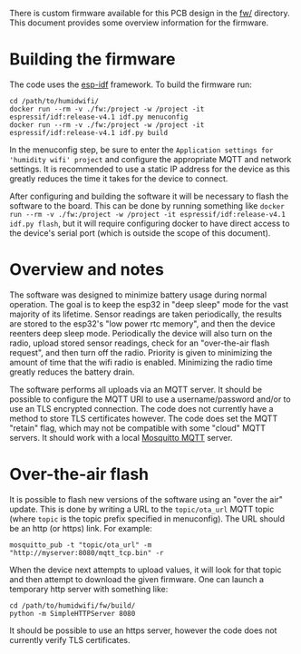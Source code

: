 There is custom firmware available for this PCB design in the
[fw/](../fw/) directory. This document provides some overview
information for the firmware.

Building the firmware
=====================

The code uses the
[esp-idf](https://docs.espressif.com/projects/esp-idf/en/latest/esp32/index.html)
framework. To build the firmware run:

```
cd /path/to/humidwifi/
docker run --rm -v ./fw:/project -w /project -it espressif/idf:release-v4.1 idf.py menuconfig
docker run --rm -v ./fw:/project -w /project -it espressif/idf:release-v4.1 idf.py build
```

In the menuconfig step, be sure to enter the `Application settings for
'humidity wifi' project` and configure the appropriate MQTT and
network settings. It is recommended to use a static IP address for the
device as this greatly reduces the time it takes for the device to
connect.

After configuring and building the software it will be necessary to
flash the software to the board. This can be done by running something
like `docker run --rm -v ./fw:/project -w /project -it
espressif/idf:release-v4.1 idf.py flash`, but it will require
configuring docker to have direct access to the device's serial port
(which is outside the scope of this document).

Overview and notes
==================

The software was designed to minimize battery usage during normal
operation. The goal is to keep the esp32 in "deep sleep" mode for the
vast majority of its lifetime. Sensor readings are taken periodically,
the results are stored to the esp32's "low power rtc memory", and then
the device reenters deep sleep mode. Periodically the device will also
turn on the radio, upload stored sensor readings, check for an
"over-the-air flash request", and then turn off the radio. Priority is
given to minimizing the amount of time that the wifi radio is enabled.
Minimizing the radio time greatly reduces the battery drain.

The software performs all uploads via an MQTT server. It should be
possible to configure the MQTT URI to use a username/password and/or
to use an TLS encrypted connection. The code does not currently have a
method to store TLS certificates however. The code does set the MQTT
"retain" flag, which may not be compatible with some "cloud" MQTT
servers. It should work with a local
[Mosquitto MQTT](https://mosquitto.org/) server.

Over-the-air flash
==================

It is possible to flash new versions of the software using an "over
the air" update. This is done by writing a URL to the `topic/ota_url`
MQTT topic (where `topic` is the topic prefix specified in
menuconfig). The URL should be an http (or https) link. For example:

```
mosquitto_pub -t "topic/ota_url" -m "http://myserver:8080/mqtt_tcp.bin" -r
```

When the device next attempts to upload values, it will look for that
topic and then attempt to download the given firmware. One can launch
a temporary http server with something like:

```
cd /path/to/humidwifi/fw/build/
python -m SimpleHTTPServer 8080
```

It should be possible to use an https server, however the code does
not currently verify TLS certificates.
